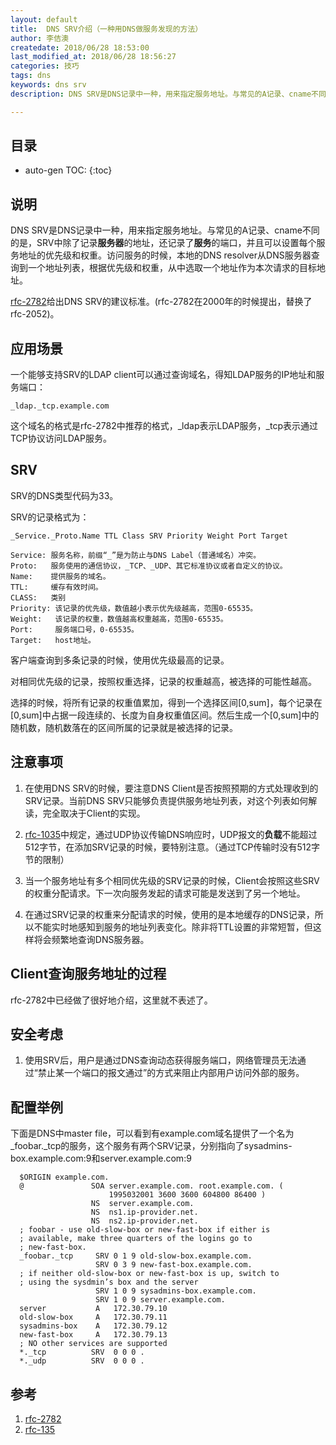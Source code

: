 ```yaml
---
layout: default
title:  DNS SRV介绍（一种用DNS做服务发现的方法）
author: 李佶澳
createdate: 2018/06/28 18:53:00
last_modified_at: 2018/06/28 18:56:27
categories: 技巧
tags: dns
keywords: dns srv
description: DNS SRV是DNS记录中一种，用来指定服务地址。与常见的A记录、cname不同的是还记录了服务的端口，并且可以设置每个服务地址的优先级和权重。

---
```


## 目录
* auto-gen TOC:
{:toc}

## 说明

DNS SRV是DNS记录中一种，用来指定服务地址。与常见的A记录、cname不同的是，SRV中除了记录**服务器**的地址，还记录了**服务**的端口，并且可以设置每个服务地址的优先级和权重。访问服务的时候，本地的DNS resolver从DNS服务器查询到一个地址列表，根据优先级和权重，从中选取一个地址作为本次请求的目标地址。

[rfc-2782][1]给出DNS SRV的建议标准。(rfc-2782在2000年的时候提出，替换了rfc-2052)。

## 应用场景

一个能够支持SRV的LDAP client可以通过查询域名，得知LDAP服务的IP地址和服务端口：

    _ldap._tcp.example.com

这个域名的格式是rfc-2782中推荐的格式，\_ldap表示LDAP服务，\_tcp表示通过TCP协议访问LDAP服务。

## SRV

SRV的DNS类型代码为33。

SRV的记录格式为：

    _Service._Proto.Name TTL Class SRV Priority Weight Port Target
    
    Service: 服务名称，前缀“_”是为防止与DNS Label（普通域名）冲突。
    Proto:   服务使用的通信协议，_TCP、_UDP、其它标准协议或者自定义的协议。
    Name:    提供服务的域名。
    TTL:     缓存有效时间。
    CLASS:   类别
    Priority: 该记录的优先级，数值越小表示优先级越高，范围0-65535。
    Weight:   该记录的权重，数值越高权重越高，范围0-65535。     
    Port:     服务端口号，0-65535。
    Target:   host地址。

客户端查询到多条记录的时候，使用优先级最高的记录。

对相同优先级的记录，按照权重选择，记录的权重越高，被选择的可能性越高。

选择的时候，将所有记录的权重值累加，得到一个选择区间[0,sum]，每个记录在[0,sum]中占据一段连续的、长度为自身权重值区间。然后生成一个[0,sum]中的随机数，随机数落在的区间所属的记录就是被选择的记录。

## 注意事项

1.  在使用DNS SRV的时候，要注意DNS Client是否按照预期的方式处理收到的SRV记录。当前DNS SRV只能够负责提供服务地址列表，对这个列表如何解读，完全取决于Client的实现。

2.  [rfc-1035][2]中规定，通过UDP协议传输DNS响应时，UDP报文的**负载**不能超过512字节，在添加SRV记录的时候，要特别注意。（通过TCP传输时没有512字节的限制）

3.  当一个服务地址有多个相同优先级的SRV记录的时候，Client会按照这些SRV的权重分配请求。下一次向服务发起的请求可能是发送到了另一个地址。

4.  在通过SRV记录的权重来分配请求的时候，使用的是本地缓存的DNS记录，所以不能实时地感知到服务的地址列表变化。除非将TTL设置的非常短暂，但这样将会频繁地查询DNS服务器。

## Client查询服务地址的过程

rfc-2782中已经做了很好地介绍，这里就不表述了。

## 安全考虑

1.  使用SRV后，用户是通过DNS查询动态获得服务端口，网络管理员无法通过“禁止某一个端口的报文通过”的方式来阻止内部用户访问外部的服务。

## 配置举例

下面是DNS中master file，可以看到有example.com域名提供了一个名为\_foobar.\_tcp的服务，这个服务有两个SRV记录，分别指向了sysadmins-box.example.com:9和server.example.com:9

      $ORIGIN example.com.
      @               SOA server.example.com. root.example.com. (
                          1995032001 3600 3600 604800 86400 )
                      NS  server.example.com.
                      NS  ns1.ip-provider.net.
                      NS  ns2.ip-provider.net.
      ; foobar - use old-slow-box or new-fast-box if either is
      ; available, make three quarters of the logins go to
      ; new-fast-box.
      _foobar._tcp     SRV 0 1 9 old-slow-box.example.com.
                       SRV 0 3 9 new-fast-box.example.com.
      ; if neither old-slow-box or new-fast-box is up, switch to
      ; using the sysdmin’s box and the server
                       SRV 1 0 9 sysadmins-box.example.com.
                       SRV 1 0 9 server.example.com.
      server           A   172.30.79.10
      old-slow-box     A   172.30.79.11
      sysadmins-box    A   172.30.79.12
      new-fast-box     A   172.30.79.13
      ; NO other services are supported
      *._tcp          SRV  0 0 0 .
      *._udp          SRV  0 0 0 .

## 参考

1. [rfc-2782][1]
2. [rfc-135][2]

[1]: https://www.rfc-editor.org/rfc/pdfrfc/rfc2782.txt.pdf "rfc-2782"
[2]: https://www.rfc-editor.org/rfc/pdfrfc/rfc1035.txt.pdf "rfc-1035"
